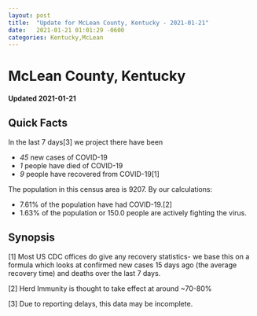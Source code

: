 ```yaml
---
layout: post
title:  "Update for McLean County, Kentucky - 2021-01-21"
date:   2021-01-21 01:01:29 -0600
categories: Kentucky,McLean
---
```


# McLean County, Kentucky
#### Updated 2021-01-21

## Quick Facts

In the last 7 days[3] we project there have been
- *45* new cases of COVID-19
- *1* people have died of COVID-19
- *9* people have recovered from COVID-19[1]

The population in this census area is 9207. By our calculations:
- 7.61% of the population have had COVID-19.[2]
- 1.63% of the population or 150.0 people are actively fighting the virus.

## Synopsis




[1] Most US CDC offices do give any recovery statistics- we base this on a formula which looks at confirmed new cases
15 days ago (the average recovery time) and deaths over the last 7 days.

[2] Herd Immunity is thought to take effect at around ~70-80%

[3] Due to reporting delays, this data may be incomplete.
 
    